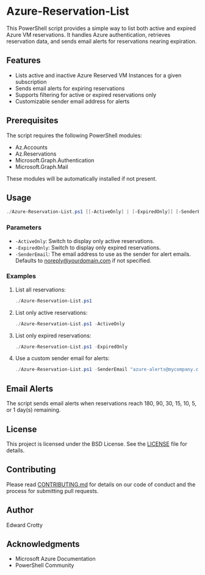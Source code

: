 # Azure-Reservation-List

This PowerShell script provides a simple way to list both active and expired Azure VM reservations. It handles Azure authentication, retrieves reservation data, and sends email alerts for reservations nearing expiration.

## Features

- Lists active and inactive Azure Reserved VM Instances for a given subscription
- Sends email alerts for expiring reservations
- Supports filtering for active or expired reservations only
- Customizable sender email address for alerts

## Prerequisites

The script requires the following PowerShell modules:

- Az.Accounts
- Az.Reservations
- Microsoft.Graph.Authentication
- Microsoft.Graph.Mail

These modules will be automatically installed if not present.

## Usage

```powershell
./Azure-Reservation-List.ps1 [[-ActiveOnly] | [-ExpiredOnly]] [-SenderEmail <email_address>]
```

### Parameters

- `-ActiveOnly`: Switch to display only active reservations.
- `-ExpiredOnly`: Switch to display only expired reservations.
- `-SenderEmail`: The email address to use as the sender for alert emails. Defaults to noreply@yourdomain.com if not specified.

### Examples

1. List all reservations:
   ```powershell
   ./Azure-Reservation-List.ps1
   ```

2. List only active reservations:
   ```powershell
   ./Azure-Reservation-List.ps1 -ActiveOnly
   ```

3. List only expired reservations:
   ```powershell
   ./Azure-Reservation-List.ps1 -ExpiredOnly
   ```

4. Use a custom sender email for alerts:
   ```powershell
   ./Azure-Reservation-List.ps1 -SenderEmail "azure-alerts@mycompany.com"
   ```

## Email Alerts

The script sends email alerts when reservations reach 180, 90, 30, 15, 10, 5, or 1 day(s) remaining.

## License

This project is licensed under the BSD License. See the [LICENSE](LICENSE) file for details.

## Contributing

Please read [CONTRIBUTING.md](CONTRIBUTING.md) for details on our code of conduct and the process for submitting pull requests.

## Author

Edward Crotty

## Acknowledgments

- Microsoft Azure Documentation
- PowerShell Community
